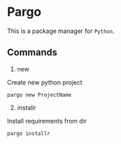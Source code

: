 # Pargo

This is a package manager for `Python`.

## Commands

1. new

Create new python project

```shell
pargo new ProjectName
```

2. installr

Install requirements from dir

```shell
pargo installr
```